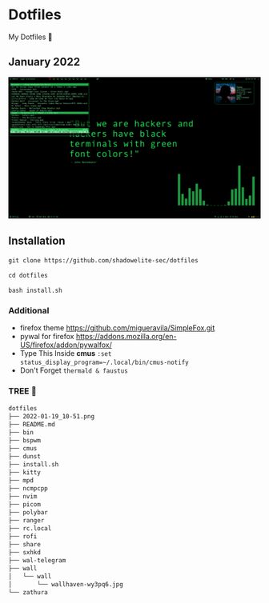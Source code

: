 # Dotfiles
My Dotfiles 🍚

## January 2022

![screenshot](https://raw.githubusercontent.com/shadowelite-sec/dotfiles/main/2022-01-19_10-51.png)


## Installation
```
git clone https://github.com/shadowelite-sec/dotfiles 
```
```
cd dotfiles
```
```
bash install.sh
```

### Additional
 * firefox theme https://github.com/migueravila/SimpleFox.git
 * pywal for firefox https://addons.mozilla.org/en-US/firefox/addon/pywalfox/
 * Type This Inside **cmus** ```:set status_display_program=~/.local/bin/cmus-notify```
 * Don't Forget ```thermald & faustus```

### TREE 🌲

```
dotfiles
├── 2022-01-19_10-51.png
├── README.md
├── bin
├── bspwm
├── cmus
├── dunst
├── install.sh
├── kitty
├── mpd
├── ncmpcpp
├── nvim
├── picom
├── polybar
├── ranger
├── rc.local
├── rofi
├── share
├── sxhkd
├── wal-telegram
├── wall
│   └── wall
│       └── wallhaven-wy3pq6.jpg
└── zathura
```
